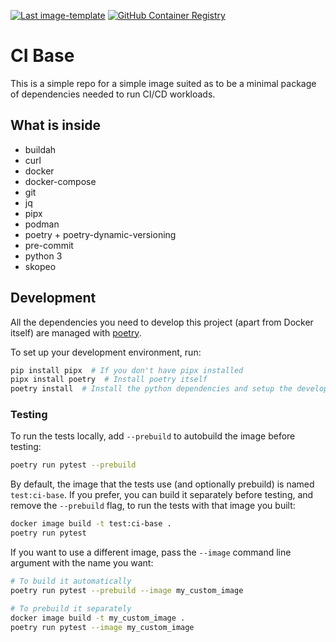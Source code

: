 [![Last image-template](https://img.shields.io/badge/last%20template%20update-v0.1.2-informational)](https://github.com/Tecnativa/image-template/tree/v0.1.2)
[![GitHub Container Registry](https://img.shields.io/badge/GitHub%20Container%20Registry-latest-%2324292e)](https://github.com/orgs/Tecnativa/packages/container/package/ci-base)

# CI Base

This is a simple repo for a simple image suited as to be a minimal package of
dependencies needed to run CI/CD workloads.

## What is inside

-   buildah
-   curl
-   docker
-   docker-compose
-   git
-   jq
-   pipx
-   podman
-   poetry + poetry-dynamic-versioning
-   pre-commit
-   python 3
-   skopeo

## Development

All the dependencies you need to develop this project (apart from Docker itself) are
managed with [poetry](https://python-poetry.org/).

To set up your development environment, run:

```bash
pip install pipx  # If you don't have pipx installed
pipx install poetry  # Install poetry itself
poetry install  # Install the python dependencies and setup the development environment
```

### Testing

To run the tests locally, add `--prebuild` to autobuild the image before testing:

```sh
poetry run pytest --prebuild
```

By default, the image that the tests use (and optionally prebuild) is named
`test:ci-base`. If you prefer, you can build it separately before testing, and remove
the `--prebuild` flag, to run the tests with that image you built:

```sh
docker image build -t test:ci-base .
poetry run pytest
```

If you want to use a different image, pass the `--image` command line argument with the
name you want:

```sh
# To build it automatically
poetry run pytest --prebuild --image my_custom_image

# To prebuild it separately
docker image build -t my_custom_image .
poetry run pytest --image my_custom_image
```
